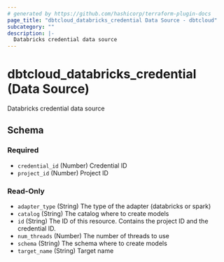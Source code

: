 ```yaml
---
# generated by https://github.com/hashicorp/terraform-plugin-docs
page_title: "dbtcloud_databricks_credential Data Source - dbtcloud"
subcategory: ""
description: |-
  Databricks credential data source
---
```


# dbtcloud_databricks_credential (Data Source)

Databricks credential data source



<!-- schema generated by tfplugindocs -->
## Schema

### Required

- `credential_id` (Number) Credential ID
- `project_id` (Number) Project ID

### Read-Only

- `adapter_type` (String) The type of the adapter (databricks or spark)
- `catalog` (String) The catalog where to create models
- `id` (String) The ID of this resource. Contains the project ID and the credential ID.
- `num_threads` (Number) The number of threads to use
- `schema` (String) The schema where to create models
- `target_name` (String) Target name
